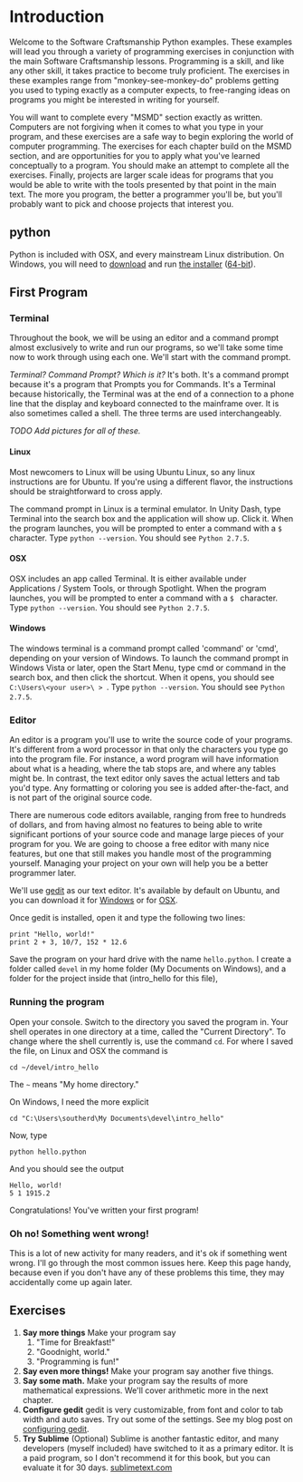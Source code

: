 # Introduction

Welcome to the Software Craftsmanship Python examples. These examples will
lead you through a variety of programming exercises in conjunction with the main
Software Craftsmanship lessons. Programming is a skill, and like any other skill,
it takes practice to become truly proficient. The exercises in these examples range
from "monkey-see-monkey-do" problems getting you used to typing exactly as a
computer expects, to free-ranging ideas on programs you might be interested in
writing for yourself. 

You will want to complete every "MSMD" section exactly as written. Computers
are not forgiving when it comes to what you type in your program, and these
exercises are a safe way to begin exploring the world of computer programming.
The exercises for each chapter build on the MSMD section, and are opportunities
for you to apply what you've learned conceptually to a program. You should make
an attempt to complete all the exercises. Finally, projects are larger scale
ideas for programs that you would be able to write with the tools presented by
that point in the main text. The more you program, the better a programmer
you'll be, but you'll probably want to pick and choose projects that interest
you.

## python

Python is included with OSX, and every mainstream Linux distribution. On
Windows, you will need to [download](http://www.python.org/download/) and run
[the installer](http://www.python.org/ftp/python/2.7.5/python-2.7.5.msi)
([64-bit](http://www.python.org/ftp/python/2.7.5/python-2.7.5.amd64.msi)).


## First Program

### Terminal

Throughout the book, we will be using an editor and a command prompt almost
exclusively to write and run our programs, so we'll take some time now to work
through using each one. We'll start with the command prompt.

*Terminal? Command Prompt? Which is it?* It's both. It's a command prompt
because it's a program that Prompts you for Commands. It's a Terminal because
historically, the Terminal was at the end of a connection to a phone line that
the display and keyboard connected to the mainframe over. It is also sometimes
called a shell. The three terms are used interchangeably.

*TODO Add pictures for all of these.*

#### Linux

Most newcomers to Linux will be using Ubuntu Linux, so any linux instructions
are for Ubuntu. If you're using a different flavor, the instructions should be
straightforward to cross apply.

The command prompt in Linux is a terminal emulator. In Unity Dash, type Terminal
into the search box and the application will show up. Click it. When the program
launches, you will be prompted to enter a command with a `$ ` character. Type
`python --version`. You should see `Python 2.7.5`.

#### OSX

OSX includes an app called Terminal. It is either available under Applications /
System Tools, or through Spotlight.  When the program launches, you will be
prompted to enter a command with a `$ ` character. Type `python --version`. You
should see `Python 2.7.5`.

#### Windows

The windows terminal is a command prompt called 'command' or 'cmd', depending on
your version of Windows. To launch the command prompt in Windows Vista or later,
open the Start Menu, type cmd or command in the search box, and then click the
shortcut. When it opens, you should see `C:\Users\<your user>\ > `. Type `python
--version`. You should see `Python 2.7.5`.

### Editor

An editor is a program you'll use to write the source code of your programs.
It's different from a word processor in that only the characters you type go
into the program file. For instance, a word program will have information about
what is a heading, where the tab stops are, and where any tables might be. In
contrast, the text editor only saves the actual letters and tab you'd type. Any
formatting or coloring you see is added after-the-fact, and is not part of the
original source code.

There are numerous code editors available, ranging from free to hundreds of
dollars, and from having almost no features to being able to write significant
portions of your source code and manage large pieces of your program for you. We
are going to choose a free editor with many nice features, but one that still
makes you handle most of the programming yourself. Managing your project on your
own will help you be a better programmer later.

We'll use [gedit](https://projects.gnome.org/gedit/) as our text editor. It's
available by default on Ubuntu, and you can download it for
[Windows](http://ftp.gnome.org/pub/GNOME/binaries/win32/gedit/2.30/gedit-setup-2.30.1-1.exe)
or for
[OSX](http://ftp.gnome.org/pub/GNOME/binaries/mac/gedit/3.2/).

Once gedit is installed, open it and type the following two lines:


```
print "Hello, world!"
print 2 + 3, 10/7, 152 * 12.6
```

Save the program on your hard drive with the name `hello.python`. I create a
folder called `devel` in my home folder (My Documents on Windows), and a folder
for the project inside that (intro_hello for this file),

### Running the program

Open your console. Switch to the directory you saved the program in. Your shell
operates in one directory at a time, called the "Current Directory". To change
where the shell currently is, use the command `cd`. For where I saved the file,
on Linux and OSX the command is

```
cd ~/devel/intro_hello
```

The `~` means "My home directory."

On Windows, I need the more explicit

```
cd "C:\Users\southerd\My Documents\devel\intro_hello"
```

Now, type

```
python hello.python
```

And you should see the output

```
Hello, world!
5 1 1915.2
```

Congratulations! You've written your first program!

### Oh no! Something went wrong!

This is a lot of new activity for many readers, and it's ok if something went
wrong. I'll go through the most common issues here. Keep this page handy,
because even if you don't have any of these problems this time, they may
accidentally come up again later.

## Exercises

1. **Say more things** Make your program say
	1. "Time for Breakfast!"
	1. "Goodnight, world."
	1. "Programming is fun!"
1. **Say even more things!** Make your program say another five things.
1. **Say some math.** Make your program say the results of more mathematical
	expressions. We'll cover arithmetic more in the next chapter.
1. **Configure gedit** gedit is very customizable, from font and color to tab
	width and auto saves. Try out some of the settings. See my blog post on
	[configuring gedit](http://davidsouther.com/2011/08/gedit-tips-tricks/).
1. **Try Sublime** (Optional) Sublime is another fantastic editor, and many
	developers (myself included) have switched to it as a primary editor. It is
	a paid program, so I don't recommend it for this book, but you can evaluate
	it for 30 days. [sublimetext.com](http://www.sublimetext.com/)
